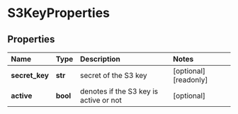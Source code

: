 # S3KeyProperties

## Properties

| Name | Type | Description | Notes |
| :--- | :--- | :--- | :--- |
| **secret\_key** | **str** | secret of the S3 key | \[optional\] \[readonly\] |
| **active** | **bool** | denotes if the S3 key is active or not | \[optional\] |

